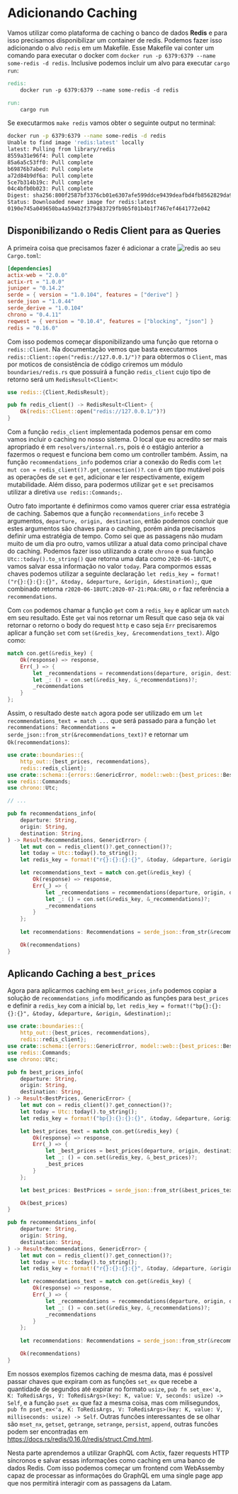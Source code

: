 # Adicionando Caching

Vamos utilizar como plataforma de caching o banco de dados **Redis** e para isso precisamos disponibilizar um container de redis. Podemos fazer isso adicionando o alvo `redis` em um Makefile. Esse Makefile vai conter um comando para executar o docker com `docker run -p 6379:6379 --name some-redis -d redis`. Inclusive podemos incluir um alvo para executar `cargo run`:

```Makefile
redis:
	docker run -p 6379:6379 --name some-redis -d redis

run:
	cargo run

```

Se executarmos `make redis` vamos obter o seguinte output no terminal:

```sh
docker run -p 6379:6379 --name some-redis -d redis
Unable to find image 'redis:latest' locally
latest: Pulling from library/redis
8559a31e96f4: Pull complete 
85a6a5c53ff0: Pull complete 
b69876b7abed: Pull complete 
a72d84b9df6a: Pull complete 
5ce7b314b19c: Pull complete 
04c4bfb0b023: Pull complete 
Digest: sha256:800f2587bf3376cb01e6307afe599ddce9439deafbd4fb8562829da96085c9c5
Status: Downloaded newer image for redis:latest
0190e745a049650ba4a594b2f379483729fb9b5f01b4b1f7467ef4641772e042
```

## Disponibilizando o Redis Client para as Queries

A primeira coisa que precisamos fazer é adicionar a crate ![`redis`](https://github.com/mitsuhiko/redis-rs) ao seu `Cargo.toml`:

```toml
[dependencies]
actix-web = "2.0.0"
actix-rt = "1.0.0"
juniper = "0.14.2"
serde = { version = "1.0.104", features = ["derive"] }
serde_json = "1.0.44"
serde_derive = "1.0.104"
chrono = "0.4.11"
reqwest = { version = "0.10.4", features = ["blocking", "json"] }
redis = "0.16.0"
```

Com isso podemos começar disponibilizando uma função que retorna o `redis::Client`. Na documentação vemos que basta executarmos `redis::Client::open("redis://127.0.0.1/")?` para obtermos o `Client`, mas por moticos de consistência de código criremos um módulo  `boundaries/redis.rs` que possuirá a função `redis_client` cujo tipo de retorno será um `RedisResult<Client>`:

```rust
use redis::{Client,RedisResult};

pub fn redis_client() -> RedisResult<Client> {
    Ok(redis::Client::open("redis://127.0.0.1/")?)
}
```

Com a função `redis_client` implementada podemos pensar em como vamos incluir o caching no nosso sistema. O local que eu acredito ser mais apropriado é em `resolvers/internal.rs`, pois é o estágio anterior a fazermos o request e funciona bem como um controller também. Assim, na função `recommendations_info` podemos criar a conexão do Redis com `let mut con = redis_client()?.get_connection()?`.  `con` é um tipo mutável pois as operações de `set` e `get`, adicionar e ler respectivamente, exigem mutabilidade. Além disso, para podermos utilizar `get` e `set` precisamos utilizar a diretiva `use redis::Commands;`. 

Outro fato importante é definirmos como vamos querer criar essa estratégia de caching. Sabemos que a função `recommendations_info` recebe 3 argumentos, `departure, origin, destination`, então podemos concluir que estes argumentos são chaves para o caching, porém ainda precisamos definir uma estratégia de tempo. Como sei que as passagens não mudam muito de um dia pro outro, vamos utilizar a atual data como principal chave do caching. Podemos fazer isso utilizando a crate `chrono` e sua função `Utc::today().to_string()` que retorna uma data como `2020-06-18UTC`, e vamos salvar essa informação no valor `today`. Para compormos essas chaves podemos utilizar a seguinte declaração `let redis_key = format!("r{}:{}:{}:{}", &today, &departure, &origin, &destination);`, que combinado retorna `r2020-06-18UTC:2020-07-21:POA:GRU`, o `r` faz referência a `recommendations`.

Com `con` podemos chamar a função `get` com a `redis_key` e aplicar um `match` em seu resultado. Este `get` vai nos retornar um Result que caso seja `Ok` vai retornar o retorno o body do request `http` e caso seja `Err` precisaremos aplicar a função `set` com `set(&redis_key, &recommendations_text)`. Algo como:

```rust
match con.get(&redis_key) {
    Ok(response) => response,
    Err(_) => {
        let _recommendations = recommendations(departure, origin, destination)?.text()?;
        let _: () = con.set(&redis_key, &_recommendations)?;
        _recommendations
    }
};
```

Assim, o resultado deste `match` agora pode ser utilizado em um `let recommendations_text = match ...` que será passado para a função `let recommendations: Recommendations = serde_json::from_str(&recommendations_text)?` e retornar um `Ok(recommendations)`:

```rust
use crate::boundaries::{
    http_out::{best_prices, recommendations},
    redis::redis_client};
use crate::schema::{errors::GenericError, model::web::{best_prices::BestPrices, recommendations::Recommendations}};
use redis::Commands;
use chrono::Utc;

// ...

pub fn recommendations_info(
    departure: String,
    origin: String,
    destination: String,
) -> Result<Recommendations, GenericError> {
    let mut con = redis_client()?.get_connection()?;
    let today = Utc::today().to_string();
    let redis_key = format!("r{}:{}:{}:{}", &today, &departure, &origin, &destination);

    let recommendations_text = match con.get(&redis_key) {
        Ok(response) => response,
        Err(_) => {
            let _recommendations = recommendations(departure, origin, destination)?.text()?;
            let _: () = con.set(&redis_key, &_recommendations)?;
            _recommendations
        }
    };
    
    let recommendations: Recommendations = serde_json::from_str(&recommendations_text)?;

    Ok(recommendations)
}
```

## Aplicando Caching a `best_prices`

Agora para aplicarmos caching em `best_prices_info` podemos copiar a solução de `recommendations_info` modificando as funções para `best_prices` e definir a `redis_key` com a inicial `bp`, `let redis_key = format!("bp{}:{}:{}:{}", &today, &departure, &origin, &destination);`:

```rust
use crate::boundaries::{
    http_out::{best_prices, recommendations},
    redis::redis_client};
use crate::schema::{errors::GenericError, model::web::{best_prices::BestPrices, recommendations::Recommendations}};
use redis::Commands;
use chrono::Utc;

pub fn best_prices_info(
    departure: String,
    origin: String,
    destination: String,
) -> Result<BestPrices, GenericError> {
    let mut con = redis_client()?.get_connection()?;
    let today = Utc::today().to_string();
    let redis_key = format!("bp{}:{}:{}:{}", &today, &departure, &origin, &destination);

    let best_prices_text = match con.get(&redis_key) {
        Ok(response) => response,
        Err(_) => {
            let _best_prices = best_prices(departure, origin, destination)?.text()?;
            let _: () = con.set(&redis_key, &_best_prices)?;
            _best_prices
        }
    };

    let best_prices: BestPrices = serde_json::from_str(&best_prices_text)?;

    Ok(best_prices)
}

pub fn recommendations_info(
    departure: String,
    origin: String,
    destination: String,
) -> Result<Recommendations, GenericError> {
    let mut con = redis_client()?.get_connection()?;
    let today = Utc::today().to_string();
    let redis_key = format!("r{}:{}:{}:{}", &today, &departure, &origin, &destination);

    let recommendations_text = match con.get(&redis_key) {
        Ok(response) => response,
        Err(_) => {
            let _recommendations = recommendations(departure, origin, destination)?.text()?;
            let _: () = con.set(&redis_key, &_recommendations)?;
            _recommendations
        }
    };
    
    let recommendations: Recommendations = serde_json::from_str(&recommendations_text)?;

    Ok(recommendations)
}
```

Em nossos exemplos fizemos caching de mesma data, mas é possível passar chaves que expiram com as funções `set_ex` que recebe a quantidade de segundos até expirar no formato `usize`, `pub fn set_ex<'a, K: ToRedisArgs, V: ToRedisArgs>(key: K, value: V, seconds: usize) -> Self`, e a função `pset_ex` que faz a mesma coisa, mas com milisegundos, `pub fn pset_ex<'a, K: ToRedisArgs, V: ToRedisArgs>(key: K, value: V, milliseconds: usize) -> Self`. Outras funcões interessantes de se olhar são `mset_nx`, `getset`, `getrange`, `setrange`, `persist`, `append`, outras funcões podem ser encontradas em https://docs.rs/redis/0.16.0/redis/struct.Cmd.html. 

Nesta parte aprendemos a utilizar GraphQL com Actix, fazer requests HTTP síncronos e salvar essas informações como caching em uma banco de dados Redis. Com isso podemos começar um frontend com WebAssemby capaz de processar as informações do GraphQL em uma single page app que nos permitirá interagir com as passagens da Latam.
